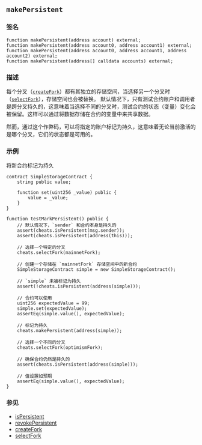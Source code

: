 ## `makePersistent`

### 签名

```solidity
function makePersistent(address account) external;
function makePersistent(address account0, address account1) external;
function makePersistent(address account0, address account1, address account2) external;
function makePersistent(address[] calldata accounts) external;
```

### 描述

每个分叉（[`createFork`](./create-fork.md)）都有其独立的存储空间，当选择另一个分叉时（[`selectFork`](./select-fork.md)），存储空间也会被替换。
默认情况下，只有测试合约账户和调用者是跨分叉持久的，这意味着当选择不同的分叉时，测试合约的状态（变量）变化会被保留。这样可以通过将数据存储在合约的变量中来共享数据。

然而，通过这个作弊码，可以将指定的账户标记为持久，这意味着无论当前激活的是哪个分叉，它们的状态都是可用的。

### 示例

将新合约标记为持久

```solidity
contract SimpleStorageContract {
    string public value;

    function set(uint256 _value) public {
        value = _value;
    }
}

function testMarkPersistent() public {
    // 默认情况下，`sender` 和合约本身是持久的
    assert(cheats.isPersistent(msg.sender));
    assert(cheats.isPersistent(address(this)));

    // 选择一个特定的分叉
    cheats.selectFork(mainnetFork);
    
    // 创建一个存储在 `mainnetFork` 存储空间中的新合约
    SimpleStorageContract simple = new SimpleStorageContract();
    
    // `simple` 未被标记为持久
    assert(!cheats.isPersistent(address(simple)));
    
    // 合约可以使用
    uint256 expectedValue = 99;
    simple.set(expectedValue);
    assertEq(simple.value(), expectedValue);
    
    // 标记为持久
    cheats.makePersistent(address(simple));
    
    // 选择一个不同的分叉
    cheats.selectFork(optimismFork);
    
    // 确保合约仍然是持久的   
    assert(cheats.isPersistent(address(simple)));
    
    // 值设置如预期
    assertEq(simple.value(), expectedValue);
}
```

### 参见

- [isPersistent](./is-persistent.md)
- [revokePersistent](./revoke-persistent.md)
- [createFork](./create-fork.md)
- [selectFork](./select-fork.md)